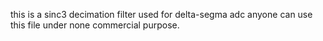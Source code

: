 this is a sinc3 decimation filter used for delta-segma adc
anyone can use this file under none commercial purpose.
